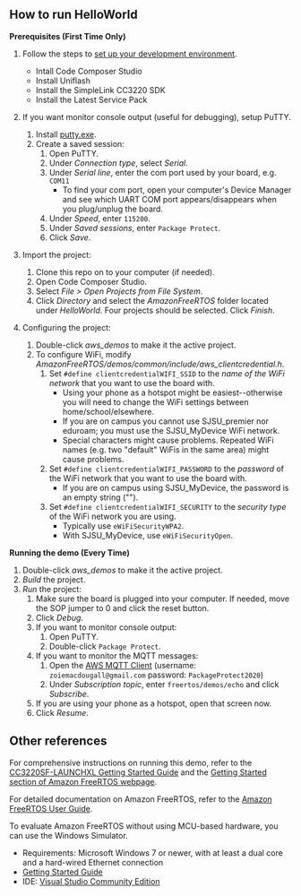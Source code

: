 ## How to run HelloWorld

**Prerequisites (First Time Only)**
1. Follow the steps to [set up your development environment](https://docs.aws.amazon.com/freertos/latest/userguide/getting_started_ti.html#ti-setup-env).
   + Intall Code Composer Studio
   + Install Uniflash
   + Install the SimpleLink CC3220 SDK
   + Install the Latest Service Pack
   
1. If you want monitor console output (useful for debugging), setup PuTTY.
   1. Install [putty.exe](https://www.chiark.greenend.org.uk/~sgtatham/putty/latest.html).
   1. Create a saved session:
      1. Open PuTTY.
      1. Under *Connection type*, select *Serial*.
      1. Under *Serial line*, enter the com port used by your board, e.g. `COM11`
         + To find your com port, open your computer's Device Manager and see which UART COM port appears/disappears when you plug/unplug the board.
      1. Under *Speed*, enter `115200`.
      1. Under *Saved sessions*, enter `Package Protect`.
      1. Click *Save*.
   
1. Import the project:
   1. Clone this repo on to your computer (if needed).
   1. Open Code Composer Studio.
   1. Select *File > Open Projects from File System*.
   1. Click *Directory* and select the *AmazonFreeRTOS* folder located under *HelloWorld*. Four projects should be selected. Click *Finish*.
1. Configuring the project:
   1. Double-click *aws_demos* to make it the active project.
   1. To configure WiFi, modify *AmazonFreeRTOS/demos/common/include/aws_clientcredential.h*.
      1. Set `#define clientcredentialWIFI_SSID` to the *name of the WiFi network* that you want to use the board with.
         + Using your phone as a hotspot might be easiest--otherwise you will need to change the WiFi settings between home/school/elsewhere.
         + If you are on campus you cannot use SJSU_premier nor eduroam; you must use the SJSU_MyDevice WiFi network.
         + Special characters might cause problems. Repeated WiFi names (e.g. two "default" WiFis in the same area) might cause problems.
      1. Set `#define clientcredentialWIFI_PASSWORD` to the *password* of the WiFi network that you want to use the board with. 
         + If you are on campus using SJSU_MyDevice, the password is an empty string ("").
      1. Set `#define clientcredentialWIFI_SECURITY` to the *security type* of the WiFi network you are using.
         + Typically use `eWiFiSecurityWPA2`.
         + With SJSU_MyDevice, use `eWiFiSecurityOpen`.

**Running the demo (Every Time)**
1. Double-click *aws_demos* to make it the active project.
1. *Build* the project.
1. *Run* the project:
   1. Make sure the board is plugged into your computer. If needed, move the SOP jumper to 0 and click the reset button.
   1. Click *Debug*.
   1. If you want to monitor console output:
      1. Open PuTTY.
      1. Double-click `Package Protect`. 
   1. If you want to monitor the MQTT messages:
      1. Open the [AWS MQTT Client](https://us-west-2.console.aws.amazon.com/iot/home?region=us-west-2#/test) (username: `zoiemacdougall@gmail.com` password: `PackageProtect2020`)
      1. Under *Subscription topic*, enter `freertos/demos/echo` and click *Subscribe*.
   1. If you are using your phone as a hotspot, open that screen now.
   1. Click *Resume*.


## Other references

For comprehensive instructions on running this demo, refer to the [CC3220SF-LAUNCHXL Getting Started Guide](https://docs.aws.amazon.com/freertos/latest/userguide/getting_started_ti.html) and the [Getting Started section of Amazon FreeRTOS webpage](https://aws.amazon.com/freertos).

For detailed documentation on Amazon FreeRTOS, refer to the [Amazon FreeRTOS User Guide](https://aws.amazon.com/documentation/freertos).

To evaluate Amazon FreeRTOS without using MCU-based hardware, you can use the Windows Simulator.
* Requirements: Microsoft Windows 7 or newer, with at least a dual core and a hard-wired Ethernet connection
* [Getting Started Guide](https://docs.aws.amazon.com/freertos/latest/userguide/getting_started_windows.html)
* IDE: [Visual Studio Community Edition](https://www.visualstudio.com/downloads/)
